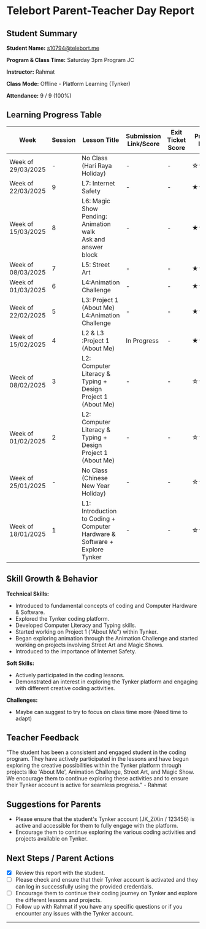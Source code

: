 # Telebort Parent-Teacher Day Report

## Student Summary

**Student Name:** s10794@telebort.me

**Program & Class Time:** Saturday 3pm Program JC

**Instructor:** Rahmat

**Class Mode:** Offline - Platform Learning (Tynker)

**Attendance:** 9 / 9 (100%)


## Learning Progress Table

| Week              | Session | Lesson Title                                                                  | Submission Link/Score | Exit Ticket Score | Progress Rating |
|-------------------|---------|-------------------------------------------------------------------------------|-----------------------|-------------------|-----------------|
| Week of 29/03/2025 | -       | No Class (Hari Raya Holiday)                                                  | -                     | -                 | ☆☆☆☆☆         |
| Week of 22/03/2025 | 9       | L7: Internet Safety                                                           | -                     | -                 | ★★★☆☆         |
| Week of 15/03/2025 | 8       | L6: Magic Show <br> Pending: Animation walk <br> Ask and answer block       | -                     | -                 | ★★★☆☆         |
| Week of 08/03/2025 | 7       | L5: Street Art                                                              | -                     | -                 | ★★★☆☆         |
| Week of 01/03/2025 | 6       | L4:Animation Challenge                                                       | -                     | -                 | ★★★☆☆         |
| Week of 22/02/2025 | 5       | L3: Project 1 (About Me) <br> L4:Animation Challenge                        | -                     | -                 | ★★★☆☆         |
| Week of 15/02/2025 | 4       | L2 & L3 :Project 1 (About Me)                                                | In Progress           | -                 | ★★★☆☆         |
| Week of 08/02/2025 | 3       | L2: Computer Literacy & Typing + Design Project 1 (About Me)                | -                     | -                 | ☆☆☆☆☆         |
| Week of 01/02/2025 | 2       | L2: Computer Literacy & Typing + Design Project 1 (About Me)                | -                     | -                 | ☆☆☆☆☆         |
| Week of 25/01/2025 | -       | No Class (Chinese New Year Holiday)                                         | -                     | -                 | ☆☆☆☆☆         |
| Week of 18/01/2025 | 1       | L1: Introduction to Coding + Computer Hardware & Software + Explore Tynker | -                     | -                 | ☆☆☆☆☆         |

## Skill Growth & Behavior

**Technical Skills:**
* Introduced to fundamental concepts of coding and Computer Hardware & Software.
* Explored the Tynker coding platform.
* Developed Computer Literacy and Typing skills.
* Started working on Project 1 ("About Me") within Tynker.
* Began exploring animation through the Animation Challenge and started working on projects involving Street Art and Magic Shows.
* Introduced to the importance of Internet Safety.

**Soft Skills:**
* Actively participated in the coding lessons.
* Demonstrated an interest in exploring the Tynker platform and engaging with different creative coding activities.

**Challenges:**
* Maybe can suggest to try to focus on class time more (Need time to adapt)

## Teacher Feedback

"The student has been a consistent and engaged student in the coding program. They have actively participated in the lessons and have begun exploring the creative possibilities within the Tynker platform through projects like 'About Me', Animation Challenge, Street Art, and Magic Show. We encourage them to continue exploring these activities and to ensure their Tynker account is active for seamless progress." - Rahmat

## Suggestions for Parents

* Please ensure that the student's Tynker account (JK_ZiXin / 123456) is active and accessible for them to fully engage with the platform.
* Encourage them to continue exploring the various coding activities and projects available on Tynker.

## Next Steps / Parent Actions

* [x] Review this report with the student.
* [ ] Please check and ensure that their Tynker account is activated and they can log in successfully using the provided credentials.
* [ ] Encourage them to continue their coding journey on Tynker and explore the different lessons and projects.
* [ ] Follow up with Rahmat if you have any specific questions or if you encounter any issues with the Tynker account.

***
